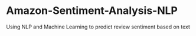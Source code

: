 # Amazon-Sentiment-Analysis-NLP
Using NLP and Machine Learning to predict review sentiment based on text
